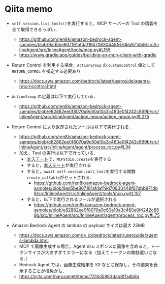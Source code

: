 # Qiita memo

- `self.session.list_tools()`を実行すると，MCP サーバーの Tool の情報を全て取得できるっぽい．
  - https://github.com/ren8k/amazon-bedrock-agent-samples/blob/9ad5be807191afdaf19d70830448f67dbb971db8/src/InlineAgent/src/InlineAgent/tools/mcp.py#L155
  - https://www.gradio.app/guides/building-an-mcp-client-with-gradio
- Return Control を利用する場合，`ActionGroup` の `customControl` 値として `RETURN_COTROL` を指定する必要あり
  - https://docs.aws.amazon.com/bedrock/latest/userguide/agents-returncontrol.html
- `ActionGroup` の定義は以下で実行している．
  - https://github.com/ren8k/amazon-bedrock-agent-samples/blob/e82882ee0f8070a9c60a10a3c480e0f4242c869b/src/InlineAgent/src/InlineAgent/action_group/action_group.py#L275
- Return Control により返却されたツールは以下で実行される．

  - https://github.com/ren8k/amazon-bedrock-agent-samples/blob/e82882ee0f8070a9c60a10a3c480e0f4242c869b/src/InlineAgent/src/InlineAgent/agent/process_roc.py#L94
  - 加え，Tool の実行は以下で行っている．
    - [本ステート](https://github.com/ren8k/amazon-bedrock-agent-samples/blob/515712c1b525f1d4fe40c67df06ea4234a09acee/src/InlineAgent/examples/delete_mcp_manual.py#L61)で，`MCPStdio.create`を実行する
    - すると，[本ステート](https://github.com/ren8k/amazon-bedrock-agent-samples/blob/9ad5be807191afdaf19d70830448f67dbb971db8/src/InlineAgent/src/InlineAgent/tools/mcp.py#L215)が実行される
    - すると，`await self.session.call_tool`を実行する関数`create_callable`がセットされる．
      - https://github.com/ren8k/amazon-bedrock-agent-samples/blob/9ad5be807191afdaf19d70830448f67dbb971db8/src/InlineAgent/src/InlineAgent/tools/mcp.py#L107
    - すると，以下で実行されるツールが選択される
      - https://github.com/ren8k/amazon-bedrock-agent-samples/blob/e82882ee0f8070a9c60a10a3c480e0f4242c869b/src/InlineAgent/src/InlineAgent/agent/process_roc.py#L75

- Amazon Bedrock Agent の lambda の payload サイズは最大 25MB
  - https://docs.aws.amazon.com/ja_jp/bedrock/latest/userguide/agents-lambda.html
  - MCP で画像生成する場合，Agent のレスポンスに画像を含めると，トークンサイズが大きすぎてエラーになる（加えてトークンの無駄遣いになる．）
  - Bedrock Agent では，画像生成結果を S3 などに保存し，その結果を表示することが推奨かも．
  - https://qiita.com/harusamet/items/7310d5983dab8f1a4b8a
